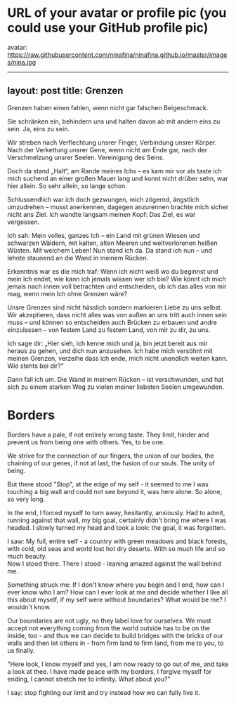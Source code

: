 # URL of your avatar or profile pic (you could use your GitHub profile pic)
avatar: https://raw.githubusercontent.com/ninafina/ninafina.github.io/master/images/nina.jpg

---
layout: post
title: Grenzen
---

Grenzen haben einen fahlen, wenn nicht gar falschen Beigeschmack.

Sie schränken ein, behindern uns und halten davon ab mit andern eins zu sein.
Ja, eins zu sein.

Wir streben nach Verflechtung unsrer Finger, Verbindung unsrer Körper.
Nach der Verkettung unsrer Gene, wenn nicht am Ende gar, nach der Verschmelzung unsrer Seelen.
Vereinigung des Seins.

Doch da stand „Halt“, am Rande meines Ichs – es kam mir vor als taste ich mich
suchend an einer großen Mauer lang und konnt nicht drüber sehn, war hier allein. 
So sehr allein, so lange schon.

Schlussendlich war ich doch gezwungen, mich zögernd, ängstlich umzudrehen – 
musst anerkennen, dagegen anzurennen brachte mich sicher nicht ans Ziel.
Ich wandte langsam meinen Kopf: Das Ziel, es war vergessen.

Ich sah: Mein volles, ganzes Ich – ein Land mit grünen Wiesen und schwarzen Wäldern, mit kalten, alten Meeren und weltverlorenen heißen Wüsten. Mit welchem Leben! Nun stand ich da. Da stand ich nun – und lehnte staunend an die Wand in meinem Rücken.

Erkenntnis war es die mich traf: Wenn ich nicht weiß wo du beginnst und mein Ich endet, wie kann ich jemals wissen wer ich bin? Wie könnt ich mich jemals nach innen voll betrachten und entscheiden, ob ich das alles von mir mag, wenn mein Ich ohne Grenzen wäre? 

Unsre Grenzen sind nicht hässlich sondern markieren Liebe zu uns selbst. Wir akzeptieren, dass nicht alles was von außen an uns tritt auch innen sein muss – und können so entscheiden auch Brücken zu erbauen und andre einzulassen – von festem Land zu festem Land, von mir zu dir, zu uns.

Ich sage dir: „Hier sieh, ich kenne mich und ja, bin jetzt bereit aus mir heraus zu gehen,
und dich nun anzusehen. Ich habe mich versöhnt mit meinen Grenzen, verzeihe dass ich ende, mich nicht unendlich weiten kann. Wie stehts bei dir?“

Dann fall ich um. Die Wand in meinem Rücken – ist verschwunden, und hat sich zu einem starken Weg zu vielen meiner liebsten Seelen umgewunden.

# Borders

Borders have a pale, if not entirely wrong taste.
They limit, hinder and prevent us from being one with others.
Yes, to be one.

We strive for the connection of our fingers, the union of our bodies, the chaining of our genes, if not at last, the fusion of our souls. The unity of being.

But there stood "Stop", at the edge of my self - it seemed to me I was touching a big wall and could not see beyond it, was here alone. So alone, so very long.

In the end, I forced myself to turn away, hesitantly, anxiously. 
Had to admit, running against that wall, my big goal, certainly didn't bring me where I was headed. I slowly turned my head and took a look: the goal, it was forgotten.

I saw: My full, entire self - a country with green meadows and black forests, with cold, old seas and world lost hot dry deserts. With so much life and so much beauty.  
Now I stood there. There I stood - leaning amazed against the wall behind me.

Something struck me: If I don't know where you begin and I end, how can I ever know who I am? How can I ever look at me and decide whether I like all this about myself, if my self were without boundaries? What would be me? I wouldn't know.

Our boundaries are not ugly, no they label love for ourselves. We must accept not everything coming from the world outside has to be on the inside, too - and thus we can decide to build bridges with the bricks of our walls and then let others in - from firm land to firm land, from me to you, to us finally.

"Here look, I know myself and yes, I am now ready to go out of me, and take a look at thee. I have made peace with my borders, I forgive myself for ending, I cannot stretch me to infinity. What about you?"

I say: stop fighting our limit and try instead how we can fully live it.